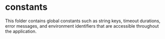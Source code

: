 # constants
This folder contains global constants such as string keys, timeout durations, error messages, and environment identifiers that are accessible throughout the application.
